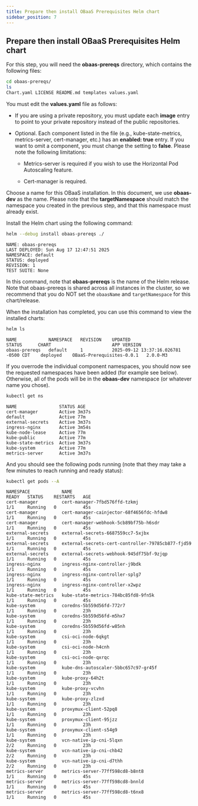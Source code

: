 ```yaml
---
title: Prepare then install OBaaS Prerequisites Helm chart
sidebar_position: 7
---
```

## Prepare then install OBaaS Prerequisites Helm chart

For this step, you will need the **obaas-prereqs** directory, which contains the following files:

```bash
cd obaas-prereqs/
ls
Chart.yaml LICENSE README.md templates values.yaml
```

You must edit the **values.yaml** file as follows:

- If you are using a private repository, you must update each
    **image** entry to point to your private repository instead of the
    public repositories.

- Optional. Each component listed in the file (e.g.,
    kube-state-metrics, metrics-server, cert-manager, etc.) has an
    **enabled: true** entry. If you want to omit a component, you must
    change the setting to **false**. Please note the following
    limitations:

  - Metrics-server is required if you wish to use the Horizontal Pod
        Autoscaling feature.

  - Cert-manager is required.

Choose a name for this OBaaS installation. In this document, we use **obaas-dev** as the name. Please note that the **targetNamespace** should match the namespace you created in the previous step, and that this namespace must already exist.

Install the Helm chart using the following command:

```bash
helm --debug install obaas-prereqs ./
```

```log
NAME: obaas-prereqs
LAST DEPLOYED: Sun Aug 17 12:47:51 2025
NAMESPACE: default
STATUS: deployed
REVISION: 1
TEST SUITE: None
```

In this command, note that **obaas-prereqs** is the name of the Helm release.  Note that obaas-prereqs is shared across all instances in the cluster, so we recommend that you do NOT set the `obaasName` and `targetNamespace` for this chart/release.

When the installation has completed, you can use this command to view the installed charts:

```bash
helm ls
```

```text
NAME         	NAMESPACE	REVISION	UPDATED                             	STATUS  	CHART                    	APP VERSION
obaas-prereqs	default  	1       	2025-09-12 13:37:16.026781 -0500 CDT	deployed	OBaaS-Prerequisites-0.0.1	2.0.0-M3  
```

If you overrode the individual component namespaces, you should now see the requested namespaces have been added (for example see below). Otherwise, all of the pods will be in the **obaas-dev** namespace (or whatever name you chose).

```bash
kubectl get ns
```

```log
NAME                STATUS AGE
cert-manager        Active 3m37s
default             Active 77m
external-secrets    Active 3m37s
ingress-nginx       Active 3m54s
kube-node-lease     Active 77m
kube-public         Active 77m
kube-state-metrics  Active 3m37s
kube-system         Active 77m
metrics-server      Active 3m37s
```

And you should see the following pods running (note that they may take a few minutes to reach running and ready status):

```bash
kubectl get pods --A
```

```text
NAMESPACE            NAME                                                READY   STATUS    RESTARTS   AGE
cert-manager         cert-manager-7fbd576ffd-tzkmj                       1/1     Running   0          45s
cert-manager         cert-manager-cainjector-68f4656fdc-hfdw8            1/1     Running   0          45s
cert-manager         cert-manager-webhook-5cb89bf75b-h6sdr               1/1     Running   0          45s
external-secrets     external-secrets-6687559cc7-5xjbx                   1/1     Running   0          45s
external-secrets     external-secrets-cert-controller-79785cb877-fjd59   1/1     Running   0          45s
external-secrets     external-secrets-webhook-945df75bf-9zjqp            1/1     Running   0          45s
ingress-nginx        ingress-nginx-controller-j9bdk                      1/1     Running   0          45s
ingress-nginx        ingress-nginx-controller-splg7                      1/1     Running   0          45s
ingress-nginx        ingress-nginx-controller-x2wpz                      1/1     Running   0          45s
kube-state-metrics   kube-state-metrics-784bc85fd8-9fn5k                 1/1     Running   0          45s
kube-system          coredns-5b559d56fd-772r7                            1/1     Running   0          23h
kube-system          coredns-5b559d56fd-m5hx7                            1/1     Running   0          23h
kube-system          coredns-5b559d56fd-w85nh                            1/1     Running   0          23h
kube-system          csi-oci-node-6qkgt                                  1/1     Running   0          23h
kube-system          csi-oci-node-h4cnh                                  1/1     Running   0          23h
kube-system          csi-oci-node-qxrqc                                  1/1     Running   0          23h
kube-system          kube-dns-autoscaler-5bbc657c97-gr45f                1/1     Running   0          23h
kube-system          kube-proxy-64h2t                                    1/1     Running   0          23h
kube-system          kube-proxy-vcvhn                                    1/1     Running   0          23h
kube-system          kube-proxy-zlzxd                                    1/1     Running   0          23h
kube-system          proxymux-client-52pq8                               1/1     Running   0          23h
kube-system          proxymux-client-95jzz                               1/1     Running   0          23h
kube-system          proxymux-client-s54g9                               1/1     Running   0          23h
kube-system          vcn-native-ip-cni-5lqxn                             2/2     Running   0          23h
kube-system          vcn-native-ip-cni-chb42                             2/2     Running   0          23h
kube-system          vcn-native-ip-cni-d7thh                             2/2     Running   0          23h
metrics-server       metrics-server-77ff598cd8-b8nt8                     1/1     Running   0          45s
metrics-server       metrics-server-77ff598cd8-bnnld                     1/1     Running   0          45s
metrics-server       metrics-server-77ff598cd8-t6nx8                     1/1     Running   0          45s
```
